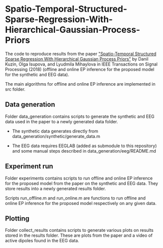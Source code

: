 # Spatio-Temporal-Structured-Sparse-Regression-With-Hierarchical-Gaussian-Process-Priors

The code to reproduce results from the paper ["Spatio-Temporal Structured Sparse Regression With Hierarchical Gaussian Process Priors"](https://arxiv.org/abs/1807.05561) by Danil Kuzin, Olga Isupova, and Lyudmila Mihaylova in IEEE Transactions on Signal Processing (2018) (offline and online EP inference for the proposed model for the synthetic and EEG data).

The main algorithms for offline and online EP inference are implemented in src folder.

## Data generation
Folder data_generation contains scripts to generate the synthetic and EEG data used in the paper to a newly generated data folder. 

* The synthetic data generates directly from data_generation/synthetic/generate_data.m

* The EEG data requires EEGLAB (added as submodule to this repository) and some manual steps described in data_generation/eeg/README.md

## Experiment run
Folder experiments contains scripts to run offline and online EP inference for the proposed model from the paper on the synthetic and EEG data. They store results into a newly generated results folder.

Scripts run_offline.m and run_online.m are functions to run offline and online EP inference for the proposed model respectively on any given data. 

## Plotting
Folder collect_results contains scripts to generate various plots on results stored in the results folder. These are plots from the paper and a video of active dipoles found in the EEG data.
